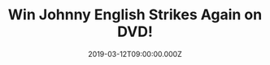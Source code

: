 ---
campaign-uuid: "c-101b5361-d484-44ae-8102-e85ce2a72c32"
type: "Competition"
category: "Entertainment"
date: "2019-03-12T09:00:00.000Z"
end-date: "2019-04-12T23:59:00.000Z"
disable-form: false
is_promoted: false
has_entry_page: true
title: "Win Johnny English Strikes Again on DVD!"
competition-description: "<p>Rowan Atkinson returns as the much-loved accidental secret\
  \ agent in Johnny English Strikes Again. When a cyber-attack reveals the identity\
  \ of all active undercover agents in Britain, the country’s only hope is called\
  \ out of retirement. English’s new mission is his most critical to date: Dive headfirst\
  \ into action to find the mastermind hacker. Want to know what’s next? We are giving\
  \ away a copy of the hilarious Jonny English Strikes Again on DVD for you to get\
  \ stuck into.</p>\n<p>Want it? Click below for a chance to win it.</p>\n"
hero-header: "Win Johnny English Strikes Again on DVD!"
terms-confirmation: "N/A"
banner-img: "https://assets.expresslyapp.com/asset-dbfec032-68f6-48ae-99ad-10459248badf.jpg"
logo-left-href: "http://club.expressly.io"
logo-left-image: "https://assets.expresslyapp.com/asset-c1d464b9-bb16-4a08-baf1-12a7e3c67d72.jpg"
logo-left-title: "Expressly Club"
bg-image-hero: "https://assets.expresslyapp.com/asset-1ceeea88-f196-465c-b890-a18550e67648.jpg"
bg-image-first: "https://assets.expresslyapp.com/asset-f627a0c6-8bcb-4f3b-9c7c-3ba6a0c79bee.jpg"
section1-content: "<p>Johnny English has a new mission: Dive headfirst into action\
  \ to find the mastermind hacker.\nWith his few new skills and analogue methods,\
  \ English must overcome the challenges of modern technology or his newest mission\
  \ will become the Secret Service’s last.</p>\n<p>This hilarious DVD includes: The\
  \ Comedy Genius of Rowan Atkinson, Johnny English Legacy, A Cast of Character, The\
  \ Gadgets & The Car. If you want to be the first one watching this funny comedy,\
  \ think no more and enter the form below for a chance to win it and take it home\
  \ with you.</p>\n<p>Good luck!</p>\n"
entry-title: "Win Johnny English Strikes Again on DVD!"
entry-content: "<p>Enter the draw to win Johnny English Strikes Again on DVD by entering\
  \ below before 23:59 on 12th of April 2019.\n\_</p>\n"
has-winner: false
prize-description: "Johnny English Strikes Again on DVD."
special-conditions: "Multiple entries are allowed up to one every day.\r\nThis competition\
  \ is also available on: https://aaa.nme.com/competitions/\r\njohnny-english-strikes-again-dvd"
country-restrictions:
- "GB"
---